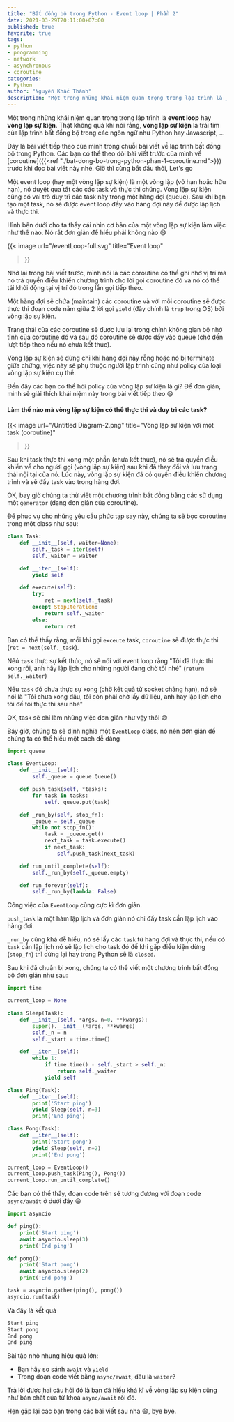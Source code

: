 ```yaml
---
title: "Bất đồng bộ trong Python - Event loop | Phần 2"
date: 2021-03-29T20:11:00+07:00
published: true
favorite: true
tags:
- python
- programming
- network
- asynchronous
- coroutine
categories:
- Python
author: "Nguyễn Khắc Thành"
description: "Một trong những khái niệm quan trọng trong lập trình là __event loop__ hay __vòng lặp sự kiện__. Thật không quá khi nói rằng, __vòng lặp sự kiện__ là trái tim của lập trình bất đồng bộ trong các ngôn ngữ như Python hay Javascript, ..."
---
```


Một trong những khái niệm quan trọng trong lập trình là __event loop__ hay __vòng lặp sự kiện__. Thật không quá khi nói rằng, __vòng lặp sự kiện__ là trái tim của lập trình bất đồng bộ trong các ngôn ngữ như Python hay Javascript, ...

<!--more-->

Đây là bài viết tiếp theo của mình trong chuỗi bài viết về lập trình bất đồng bộ trong Python. Các bạn có thể theo dõi bài viết trước của mình về [coroutine]({{<ref "./bat-dong-bo-trong-python-phan-1-coroutine.md">}}) trước khi đọc bài viết này nhé. Giờ thì cùng bắt đầu thôi, Let's go

Một event loop (hay một vòng lặp sự kiện) là một vòng lặp (vô hạn hoặc hữu hạn), nó duyệt qua tất cảc các task và thực thi chúng. Vòng lặp sự kiện cũng có vai trò duy trì các task này trong một hàng đợi (queue). Sau khi bạn tạo một task, nó sẽ được event loop đẩy vào hàng đợi này để được lập lịch và thực thi.


Hình bên dưới cho ta thấy cái nhìn cơ bản của một vòng lặp sự kiện làm việc như thế nào. Nó rất đơn giản để hiểu phải không nào :smile:

{{< image 
    url="/eventLoop-full.svg"
    title="Event loop"
>}}

Nhớ lại trong bài viết trước, mình nói là các coroutine có thể ghi nhớ vị trí mà nó trả quyền điều khiển chương trình cho lời gọi coroutine đó và nó có thể tái khởi động tại vị trí đó trong lần gọi tiếp theo.

Một hàng đợi sẽ chứa (maintain) các coroutine và với mỗi coroutine sẽ được thực thi đoạn code nằm giữa 2 lời gọi `yield` (đây chính là `trap` trong OS) bởi vòng lặp sự kiện.

Trạng thái của các coroutine sẽ được lưu lại trong chính không gian bộ nhớ tĩnh của  coroutine đó và sau đó coroutine sẽ được đẩy vào queue (chờ đến lượt tiếp theo nếu nó chưa kết thúc).

Vòng lặp sự kiện sẽ dừng chỉ khi hàng đợi này rỗng hoặc nó bị terminate giữa chừng, việc này sẽ phụ thuộc người lập trình cũng như policy của loại vòng lặp sự kiện cụ thể.

Đến đây các bạn có thể hỏi policy của vòng lặp sự kiện là gì? Để đơn giản, mình sẽ giải thích khái niệm này trong bài viết tiếp theo :smile:

#### Làm thế nào mà vòng lặp sự kiện có thể thực thi và duy trì các task?

{{< image 
    url="/Untitled Diagram-2.png"
    title="Vòng lặp sự kiện với một task (coroutine)"
>}}

Sau khi task thực thi xong một phần (chưa kết thúc), nó sẽ trả quyền điều khiển về cho người gọi (vòng lặp sự kiện) sau khi đã thay đổi và lưu trạng thái nội tại của nó. Lúc này, vòng lặp sự kiện đã có quyền điều khiển chương trình và sẽ đẩy task vào trong hàng đợi.

OK, bay giờ chúng ta thử viết một chương trình bất đồng bằng các sử dụng một `generator` (dạng đơn giản của coroutine).

Để phục vụ cho những yêu cầu phức tạp say này, chúng ta sẽ bọc coroutine trong một class như sau:


```python
class Task:
    def __init__(self, waiter=None):
        self._task = iter(self)
        self._waiter = waiter

    def __iter__(self):
        yield self

    def execute(self):
        try:
            ret = next(self._task)
        except StopIteration:
            return self._waiter
        else:
            return ret
```

Bạn có thể thấy rằng, mỗi khi gọi `exceute` task, `coroutine` sẽ được thực thi (`ret = next(self._task`).

Nêú `task` thực sự kết thúc, nó sẽ nói với event loop rằng "Tôi đã thực thi xong rồi, anh hãy lập lịch cho những người đang chờ tôi nhé" (`return self._waiter`)

Nếu `task` đó chưa thực sự xong (chờ kết quả từ socket chảng hạn), nó sẽ nói là "Tôi chưa xong đâu, tôi còn phải chờ lấy dữ liệu, anh hay lập lịch cho tôi để tôi thực thi sau nhé"

OK, task sẽ chỉ làm những việc đơn giản như vậy thôi :smile:

Bây giờ, chúng ta sẽ định nghĩa một `EventLoop` class, nó nên đơn giản để chúng ta có thể hiểu một cách dễ dàng

```python
import queue

class EventLoop:
    def __init__(self):
        self._queue = queue.Queue()

    def push_task(self, *tasks):
        for task in tasks:
            self._queue.put(task)

    def _run_by(self, stop_fn):
        _queue = self._queue
        while not stop_fn():
            task = _queue.get()
            next_task = task.execute()
            if next_task:
                self.push_task(next_task)

    def run_until_complete(self):
        self._run_by(self._queue.empty)

    def run_forever(self):
        self._run_by(lambda: False)
```

Công việc của `EventLoop` cũng cực kì đơn giản.

`push_task` là một hàm lập lịch và đơn giản nó chỉ đẩy task cần lập lịch vào hàng đợi.

`_run_by` cũng khá dễ hiểu, nó sẽ lấy các `task` từ hàng đợi và thực thi, nếu có `task` cần lập lịch nó sẽ lập lịch cho task đó đế khi gặp điều kiện dừng (`stop_fn`) thì dừng lại hay trong Python sẽ là `closed`.

Sau khi đã chuẩn bị xong, chúng ta có thể viết một chương trình bất đồng bộ đơn giản như sau:

```python
import time

current_loop = None

class Sleep(Task):
    def __init__(self, *args, n=0, **kwargs):
        super().__init__(*args, **kwargs)
        self._n = n
        self._start = time.time()

    def __iter__(self):
        while 1:
            if time.time() - self._start > self._n:
                return self._waiter
            yield self

class Ping(Task):
    def __iter__(self):
        print('Start ping')
        yield Sleep(self, n=3)
        print('End ping')

class Pong(Task):
    def __iter__(self):
        print('Start pong')
        yield Sleep(self, n=2)
        print('End pong')

current_loop = EventLoop()
current_loop.push_task(Ping(), Pong())
current_loop.run_until_complete()
```

Các bạn có thể thấy, đoạn code trên sẽ tương đương với đoạn code `async/await` ở dưới đây :smile:

```python
import asyncio

def ping():
    print('Start ping')
    await asyncio.sleep(3)
    print('End ping')

def pong():
    print('Start pong')
    await asyncio.sleep(2)
    print('End pong')

task = asyncio.gather(ping(), pong())
asyncio.run(task)
```

Và đây là kết quả

```sh
Start ping
Start pong
End pong
End ping
```

Bài tập nhỏ nhưng hiệu quả lớn: 

- Bạn hãy so sánh `await` và `yield`
- Trong đoạn code viết bằng `async/await`, đâu là `waiter`?

Trả lời được hai câu hỏi đó là bạn đã hiểu khá kĩ về vòng lặp sự kiện cũng như bản chất của từ khoá `async/await` rồi đó.

Hẹn gặp lại các bạn trong các bài viết sau nha :smile:, bye bye.
